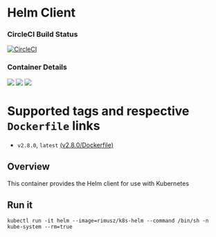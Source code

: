 # Helm Client

### CircleCI Build Status
[![CircleCI](https://circleci.com/gh/rimusz/k8s-helm.svg?style=svg)](https://circleci.com/gh/rimusz/k8s-helm)

### Container Details
[![](https://images.microbadger.com/badges/image/rimusz/k8s-helm.svg)](http://microbadger.com/images/rimusz/k8s-helm "Get your own image badge on microbadger.com")
[![](https://images.microbadger.com/badges/version/rimusz/k8s-helm.svg)](http://microbadger.com/images/rimusz/k8s-helm "Get your own version badge on microbadger.com")
[![](https://images.microbadger.com/badges/commit/rimusz/k8s-helm.svg)](http://microbadger.com/images/rimusz/k8s-helm "Get your own commit badge on microbadger.com")

# Supported tags and respective `Dockerfile` links
* `v2.8.0`, `latest`    [(v2.8.0/Dockerfile)](https://github.com/rimusz/k8s-helm/blob/v2.8.0/Dockerfile)

## Overview
This container provides the Helm client for use with Kubernetes

## Run it
`kubectl run -it helm --image=rimusz/k8s-helm --command /bin/sh -n kube-system --rm=true`
